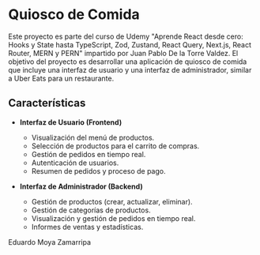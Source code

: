 # Quiosco de Comida

Este proyecto es parte del curso de Udemy "Aprende React desde cero: Hooks y State hasta TypeScript, Zod, Zustand, React Query, Next.js, React Router, MERN y PERN" impartido por Juan Pablo De la Torre Valdez. El objetivo del proyecto es desarrollar una aplicación de quiosco de comida que incluye una interfaz de usuario y una interfaz de administrador, similar a Uber Eats para un restaurante.

## Características

- **Interfaz de Usuario (Frontend)**
  - Visualización del menú de productos.
  - Selección de productos para el carrito de compras.
  - Gestión de pedidos en tiempo real.
  - Autenticación de usuarios.
  - Resumen de pedidos y proceso de pago.

- **Interfaz de Administrador (Backend)**
  - Gestión de productos (crear, actualizar, eliminar).
  - Gestión de categorías de productos.
  - Visualización y gestión de pedidos en tiempo real.
  - Informes de ventas y estadísticas.
  
 Eduardo Moya Zamarripa 

